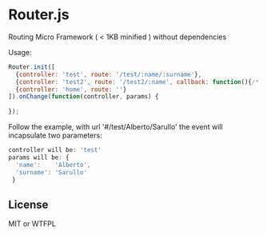 Router.js
=========

Routing Micro Framework ( < 1KB minified ) without dependencies

Usage:

```javascript
Router.init([
  {controller: 'test', route: '/test/:name/:surname'},
  {controller: 'test2', route: '/test2/:name', callback: function(){/* do something */}},
  {controller: 'home', route: ''}
]).onChange(function(controller, params) {
	
});


```

Follow the example, with url '#/test/Alberto/Sarullo' the event will incapsulate two parameters:

```javascript
controller will be: 'test'
params will be: {
  'name':    'Alberto', 
  'surname': 'Sarullo'
 }
```


## License

MIT or WTFPL
